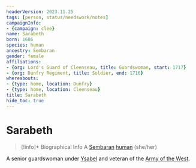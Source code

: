 ```yaml
---
headerVersion: 2023.11.25
tags: [person, status/needswork/notes]
campaignInfo:
- {campaign: clee}
name: Sarabeth
born: 1686
species: human
ancestry: Sembaran
gender: female
affiliations:
- {org: Lord's Guard of Cleenseau, title: Guardswoman, start: 1717}
- {org: Dunfry Regiment, title: Soldier, end: 1716}
whereabouts:
- {type: home, location: Dunfry}
- {type: home, location: Cleenseau}
title: Sarabeth
hide_toc: true
---
```

# Sarabeth
>[!info]+ Biographical Info
> A [Sembaran](<../../gazetteer/greater-sembara/sembara/sembara.md>) [human](<../../species/humans/humans.md>) (she/her)
> 
> 
>> 

A senior guardswoman under [Ysabel](<./ysabel.md>) and veteran of the [Army of the West](<../../groups/sembaran-army/army-of-the-west.md>).